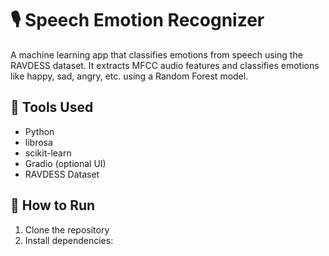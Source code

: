 # 🎙️ Speech Emotion Recognizer

A machine learning app that classifies emotions from speech using the RAVDESS dataset. It extracts MFCC audio features and classifies emotions like happy, sad, angry, etc. using a Random Forest model.

## 🔧 Tools Used
- Python
- librosa
- scikit-learn
- Gradio (optional UI)
- RAVDESS Dataset

## 🚀 How to Run

1. Clone the repository
2. Install dependencies:
